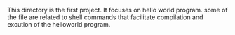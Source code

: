 This directory is the first project. It focuses on hello world program.
some of the file are related to shell commands that facilitate compilation and excution of the helloworld program.